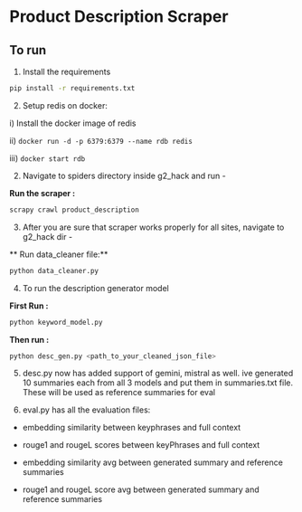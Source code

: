 # Product Description Scraper

## To run 

1. Install the requirements

  ```bash
  pip install -r requirements.txt
  ```
2. Setup redis on docker:

i) Install the docker image of redis

ii) ```
   docker run -d -p 6379:6379 --name rdb redis
     ```
     
iii) ```
   docker start rdb
     ```

2. Navigate to spiders directory inside g2_hack and run - 

  **Run the scraper :**

   ```bash
   scrapy crawl product_description
   ```

3. After you are sure that scraper works properly for all sites, navigate to g2_hack dir - 

  ** Run data_cleaner file:**

   ```bash
   python data_cleaner.py
   ```

4. To run the description generator model

  **First Run :**

  ```bash
  python keyword_model.py
  ```

  **Then run :**

  ```bash 
  python desc_gen.py <path_to_your_cleaned_json_file>
  ```

5. desc.py now has added support of gemini, mistral as well. ive generated 10 summaries each from all 3 models and put them in summaries.txt file. These will be used as reference summaries for eval

6. eval.py has all the evaluation files:
- embedding similarity between keyphrases and full context
- rouge1 and rougeL scores between keyPhrases and full context

- embedding similarity avg between generated summary and reference summaries
- rouge1 and rougeL score avg between generated summary and reference summaries
